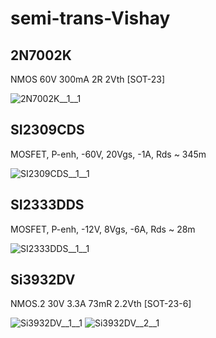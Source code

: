 # semi-trans-Vishay

## 2N7002K
NMOS 60V 300mA 2R 2Vth [SOT-23]

![2N7002K__1__1](/preview/images/semi-trans-NXP__2N7002PW__1__1.png?raw=true) 

## SI2309CDS
MOSFET, P-enh, -60V, 20Vgs, -1A, Rds ~ 345m

![SI2309CDS__1__1](/preview/images/semi-trans-NXP__PMV160UP__1__1.png?raw=true) 

## SI2333DDS
MOSFET, P-enh, -12V, 8Vgs, -6A, Rds ~ 28m

![SI2333DDS__1__1](/preview/images/semi-trans-NXP__PMV160UP__1__1.png?raw=true) 

## Si3932DV
NMOS.2 30V 3.3A 73mR 2.2Vth [SOT-23-6]

![Si3932DV__1__1](/preview/images/semi-trans-NXP__2N7002PW__1__1.png?raw=true) 
![Si3932DV__2__1](/preview/images/semi-trans-NXP__2N7002PW__1__1.png?raw=true) 

